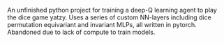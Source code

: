 An unfinished python project for training a deep-Q learning agent to play the dice game yatzy.
Uses a series of custom NN-layers including dice permutation equivariant and invariant MLPs, all written in pytorch.
Abandoned due to lack of compute to train models.

